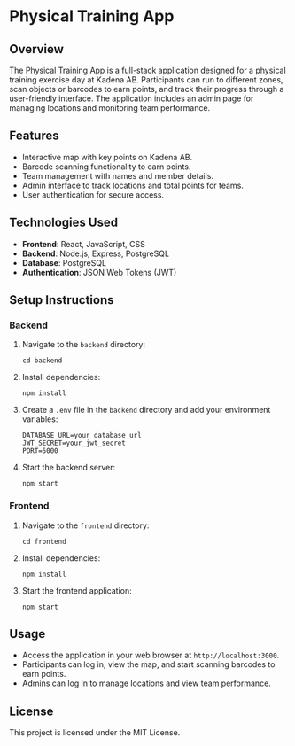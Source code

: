 # Physical Training App

## Overview
The Physical Training App is a full-stack application designed for a physical training exercise day at Kadena AB. Participants can run to different zones, scan objects or barcodes to earn points, and track their progress through a user-friendly interface. The application includes an admin page for managing locations and monitoring team performance.

## Features
- Interactive map with key points on Kadena AB.
- Barcode scanning functionality to earn points.
- Team management with names and member details.
- Admin interface to track locations and total points for teams.
- User authentication for secure access.

## Technologies Used
- **Frontend**: React, JavaScript, CSS
- **Backend**: Node.js, Express, PostgreSQL
- **Database**: PostgreSQL
- **Authentication**: JSON Web Tokens (JWT)

## Setup Instructions

### Backend
1. Navigate to the `backend` directory:
   ```
   cd backend
   ```
2. Install dependencies:
   ```
   npm install
   ```
3. Create a `.env` file in the `backend` directory and add your environment variables:
   ```
   DATABASE_URL=your_database_url
   JWT_SECRET=your_jwt_secret
   PORT=5000
   ```
4. Start the backend server:
   ```
   npm start
   ```

### Frontend
1. Navigate to the `frontend` directory:
   ```
   cd frontend
   ```
2. Install dependencies:
   ```
   npm install
   ```
3. Start the frontend application:
   ```
   npm start
   ```

## Usage
- Access the application in your web browser at `http://localhost:3000`.
- Participants can log in, view the map, and start scanning barcodes to earn points.
- Admins can log in to manage locations and view team performance.


## License
This project is licensed under the MIT License.